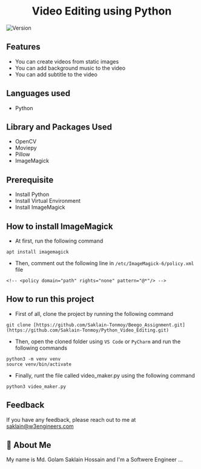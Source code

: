<h1 align="center">Video Editing using Python</h1>
<p>
  <img alt="Version" src="https://img.shields.io/badge/version-1.0.0-blue.svg?cacheSeconds=2592000" />
</p>

## Features

- You can create videos from static images
- You can add background music to the video
- You can add subtitle to the video

## Languages used
- Python

## Library and Packages Used
- OpenCV
- Moviepy
- Pillow
- ImageMagick

## Prerequisite

- Install Python
- Install Virtual Environment
- Install ImageMagick

## How to install ImageMagick
- At first, run the following command
```
apt install imagemagick
```
- Then, comment out the following line in `/etc/ImageMagick-6/policy.xml` file
```
<!-- <policy domain="path" rights="none" pattern="@*"/> -->
```

## How to run this project

- First of all, clone the project by running the following command

```
git clone [https://github.com/Saklain-Tonmoy/Beego_Assignment.git](https://github.com/Saklain-Tonmoy/Python_Video_Editing.git)
```
- Then, open the cloned folder using `VS Code` or `PyCharm` and run the following commands

```
python3 -m venv venv
source venv/bin/activate
```
- Finally, runt the file called video_maker.py using the following command

```
python3 video_maker.py
```

## Feedback

If you have any feedback, please reach out to me at saklain@w3engineers.com

## 🚀 About Me

My name is Md. Golam Saklain Hossain and I'm a Softwere Engineer ...
